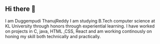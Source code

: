## Hi there 👋

I am Duggempudi ThanujReddy 
I am studying B.Tech computer science at KL University through honors through experiential learning. 
I have worked on projects in C, java, HTML ,CSS, React and am working continously on honing my skill both technically and practically.
<!--
**2300030174/2300030174** is a ✨ _special_ ✨ repository because its `README.md` (this file) appears on your GitHub profile.

Here are some ideas to get you started:

- 🔭 I’m currently working on ...
- 🌱 I’m currently learning ...
- 👯 I’m looking to collaborate on ...
- 🤔 I’m looking for help with ...
- 💬 Ask me about ...
- 📫 How to reach me: ...
- 😄 Pronouns: ...
- ⚡ Fun fact: ...
-->
